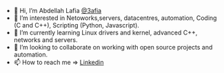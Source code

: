 - 👋 Hi, I’m Abdellah Lafia [@3afia](https://github.com/3afia/)
- 👀 I’m interested in Netoworks,servers, datacentres, automation, Coding (C and C++), Scripting (Python, Javascript).
- 🌱 I’m currently learning Linux drivers and kernel, advanced C++, networks and servers.
- 💞️ I’m looking to collaborate on working with open source projects and automation.
- 📫 How to reach me => [Linkedin](https://www.linkedin.com/in/abdellah-lafia/)

<!---
3afia/3afia is a ✨ special ✨ repository because its `README.md` (this file) appears on your GitHub profile.
You can click the Preview link to take a look at your changes.
--->
